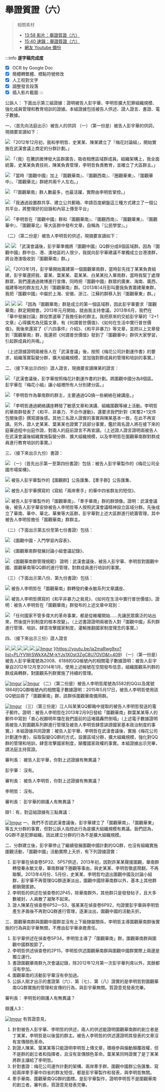 舉證質證（六）
===

> 相關素材
> - [13:58 影片：舉證質證（六）](http://www.weibo.com/3960688335/FljlkjAcd?from=page_1001063960688335_profile&wvr=6&mod=weibotime)
> - [15:40 速錄：舉證質證（六）](http://www.weibo.com/3960688335/Flk0A5ge6?from=page_1001063960688335_profile&wvr=6&mod=weibotime)
> - [網友 Youtube 備份](https://www.youtube.com/watch?v=ja2maRwg9xo&index=9&list=PLiYVWrSWkXAZM-kYJs1XOst3ZgC8U7OVD)

:::info
**逐字稿完成度**

* [x] OCR by Google Doc
* [x] 簡體轉繁體、標點符號修改
* [x] 人工校對文字
* [x] 調整發言段落
* [x] 插入影片截圖
:::

公訴人：
下面出示第三組證據：證明被告人彭宇華、李明哲擴大犯罪組織規模、強化成員管理和教育培訓的證據。本組證據包括被告人供述、證人證言、書證、電子數據。

一、（首先向法庭出示）被告人的供詞
（一）（第一份是）被告人彭宇華的供詞，現摘要宣讀如下：

[![](https://i.imgur.com/z3AnDai.png)](https://youtu.be/ja2maRwg9xo?list=PLiYVWrSWkXAZM-kYJs1XOst3ZgC8U7OVD&t=22)
「2012年12月初，我和李明哲、史某某、陳某建立了『梅花討論組』，開始實施在武漢會議上商定的分群計劃。」

[![](https://i.imgur.com/3quPozG.png)](https://youtu.be/ja2maRwg9xo?list=PLiYVWrSWkXAZM-kYJs1XOst3ZgC8U7OVD&t=34)
「（我）在騰訊微博發大區群廣告，吸收相應區域群成員。組織架構上，我全面統籌，史某某負責技術，陳某負責管理，李明哲負責教育，並確立了大區群主。」

[![](https://i.imgur.com/auWU2wj.png)](https://youtu.be/ja2maRwg9xo?list=PLiYVWrSWkXAZM-kYJs1XOst3ZgC8U7OVD&t=49)
「當時『圍觀中國』加上『圍觀華南』、『圍觀西南』、『圈觀華東』、『圍觀華中』、『圍觀華北』群總共兩千人左右。」

[![](https://i.imgur.com/VkjDvGs.png)](https://youtu.be/ja2maRwg9xo?list=PLiYVWrSWkXAZM-kYJs1XOst3ZgC8U7OVD&t=57)
「『圍觀華南』群人數最多，也最活躍，實際由李明哲掌控。」

[![](https://i.imgur.com/e8nS8xn.png)](https://youtu.be/ja2maRwg9xo?list=PLiYVWrSWkXAZM-kYJs1XOst3ZgC8U7OVD&t=64)
「我通過設置群共享、建立公共郵箱、申請百度網盤這三種方式建立了一個公共平台，將整理好的目錄和內容上傳至平台」

[![](https://i.imgur.com/hIMDDnb.png)](https://youtu.be/ja2maRwg9xo?list=PLiYVWrSWkXAZM-kYJs1XOst3ZgC8U7OVD&t=75)
「李明哲在『圍觀中國』群和『圍觀華南』、『圍觀西南』、『圍觀華東』、『圍觀華中』、『圍觀華北』等大區群中發布文章，自稱為『公民學堂』。」

（二）（第二份是）被告人李明哲的供述，現摘要宣讀如下：

[![](https://i.imgur.com/grHNWnJ.png)](https://youtu.be/ja2maRwg9xo?list=PLiYVWrSWkXAZM-kYJs1XOst3ZgC8U7OVD&t=90)
[![](https://i.imgur.com/nRge5mb.png)](https://youtu.be/ja2maRwg9xo?list=PLiYVWrSWkXAZM-kYJs1XOst3ZgC8U7OVD&t=100)
「武漢會議後，彭宇華準備將『圍觀中國』QQ群分成8個區域群。因為『圍觀中國』群中台、港、澳地區的人很少，我就向彭宇華建議不單獨成立台港澳群，將台港澳吸收到『圍觀華南』群。」

[![](https://i.imgur.com/RflOLv7.png)
](https://youtu.be/ja2maRwg9xo?list=PLiYVWrSWkXAZM-kYJs1XOst3ZgC8U7OVD&t=107)
「2013年1月，彭宇華開始籌建第一個圍觀華南群，當時彭先找丁某某負責組建，彭宇華還把我、霍某、葉某某、葛某某、白某某拉入華南群，當時我幫丁處理群眾，我們還通過微博進行宣傳，同時把『圍觀中國』群眾的廣東、海南、廣西、福建等地的群友拉入到『圍觀華南』群。(2013年)4月彭叫要我負責籌建華東群，我把『圍觀中國』中屬於上海、安徽、浙江、江蘇的群移入到『圍觀華東』群。」

[![](https://i.imgur.com/vMbJ94p.png)](https://youtu.be/ja2maRwg9xo?list=PLiYVWrSWkXAZM-kYJs1XOst3ZgC8U7OVD&t=147)
[![](https://i.imgur.com/t7Djl6q.png)](https://youtu.be/ja2maRwg9xo?list=PLiYVWrSWkXAZM-kYJs1XOst3ZgC8U7OVD&t=160)
[![](https://i.imgur.com/JGbqwy1.png)](https://youtu.be/ja2maRwg9xo?list=PLiYVWrSWkXAZM-kYJs1XOst3ZgC8U7OVD&t=164)
「因為『圍觀華南』群是成立的第一個區域群，因此彭宇華要求『圍觀華南』群定期開會。2013年元月開始，就由我主持會議。2013年6月，我們在『華中發展討論』群投票選舉了我擔任新的群主。我把原來的交給彭宇華的『2+1文章』心得擴充為兒篇文章，有《何謂普世價值》、《如何在生活中實行普世價值》。我後來還寫了《『六四事件』介紹》、《和平非暴力》等文章，並把以上文章發到『圍觀華南』群，我還把《何謂普世價值》發到了『圍觀華中』群供大家學習，引起群成員的共鳴。」

（上述證據證明兩被告人在「武漢會議」後，按照《梅花公司計劃運作書》的要求，組織落實裂變分群，擴大組織規模，並加強對群成員的管理和培訓的事實。）

二、（接下來出示四份）證人證言，現摘要宣讀陳某的證言：

[![](https://i.imgur.com/An5q4fo.png)](https://youtu.be/ja2maRwg9xo?list=PLiYVWrSWkXAZM-kYJs1XOst3ZgC8U7OVD&t=211)
「武漢會議後，彭字華按照梅花計劃運作書的計劃。將圍觀中國分為8個區。彭宇華在『梅花小組』讓小組裡所有人分別建分區。」

[![](https://i.imgur.com/oBHcBZa.png)](https://youtu.be/ja2maRwg9xo?list=PLiYVWrSWkXAZM-kYJs1XOst3ZgC8U7OVD&t=228)
「李明哲作為華南群的群主，主要通過QQ搞一些網絡在線講座。」

[![](https://i.imgur.com/vrlEh1F.png)](https://youtu.be/ja2maRwg9xo?list=PLiYVWrSWkXAZM-kYJs1XOst3ZgC8U7OVD&t=230)
「李明哲通過網絡講座轉發了敏感文章和演講、組織圍觀等線上活動。李明哲的華南群發表了《和平、非暴力、不合作運動》，還要求我們針對《笑蜀2+1文件包閱後感》撰寫讀後感。其他三名證人證實的事實與陳某基本一致，在此不再宣讀。另外，證人史某某、葉某某也證實了該部分事實，鑑於兩名證人將在接下來的庭審過程中出庭作證，對兩人的庭前證言不再宣讀。（上述證人證言證明兩被告人在武漢會議後組織實施裂變分群、擴大組織規模，以及李明哲在圍觀華南群對群成員進行教育培訓的事實。）

三、（接下來出示九份）書證：

[![](https://i.imgur.com/VUQ9IUu.png)](https://youtu.be/ja2maRwg9xo?list=PLiYVWrSWkXAZM-kYJs1XOst3ZgC8U7OVD&t=283)
（一）（首先出示第一至第四份書證）包括：被告人彭宇華製作的《梅花公司全國市場架構》、

[![](https://i.imgur.com/fJMQDkS.png)](https://youtu.be/ja2maRwg9xo?list=PLiYVWrSWkXAZM-kYJs1XOst3ZgC8U7OVD&t=285)
被告人彭宇華製作的【圍觀群】公告匯集、【牽手群】公告匯集、

[![](https://i.imgur.com/W8OI7w7.png)](https://youtu.be/ja2maRwg9xo?list=PLiYVWrSWkXAZM-kYJs1XOst3ZgC8U7OVD&t=292)
被告人彭宇華撰寫的《寫給「兩岸牽手」的華中四省群友的短信》、

[![](https://i.imgur.com/4vfAew5.png)](https://youtu.be/ja2maRwg9xo?list=PLiYVWrSWkXAZM-kYJs1XOst3ZgC8U7OVD&t=299)
被告人彭宇華製作的「圍觀華南」、「牽手華南」群的群頭像。證明：武漢會議後，被告人彭宇華安排被告人李明哲等人按照武漢會議精神設立區域分群。先後成立了華南、華中、華北、華東等大區群，彭宇華對上述大區群進行統籌管理，其中被告人李明哲擔任「圍觀華南」群群主。

（ニ）（下面出示第五份至第七份書證）包括：

[![](https://i.imgur.com/fvgav82.png)](https://youtu.be/ja2maRwg9xo?list=PLiYVWrSWkXAZM-kYJs1XOst3ZgC8U7OVD&t=329)
《圍觀中國・入門學習內容表》、

[![](https://i.imgur.com/WDlfg8Y.png)](https://youtu.be/ja2maRwg9xo?list=PLiYVWrSWkXAZM-kYJs1XOst3ZgC8U7OVD&t=332)
《圍觀華南群發展討論小組會議記錄》、

[![](https://i.imgur.com/XGwzsVr.png)](https://youtu.be/ja2maRwg9xo?list=PLiYVWrSWkXAZM-kYJs1XOst3ZgC8U7OVD&t=341)
《圍觀華南群管理規範》 證明：武漢會議後，被告人彭宇華、李明哲對圍觀中國、圍觀華南等QQ群的進行管理，對群成員進行培訓的事實。


（三）（下面出示第八份、第九份書證）包括：

[![](https://i.imgur.com/4J1tzRG.png)](https://youtu.be/ja2maRwg9xo?list=PLiYVWrSWkXAZM-kYJs1XOst3ZgC8U7OVD&t=355)
被告人李明哲在「圍觀華南」群轉發的秦永敏系列文章講座、

[![](https://i.imgur.com/1hgHpKk.png)](https://youtu.be/ja2maRwg9xo?list=PLiYVWrSWkXAZM-kYJs1XOst3ZgC8U7OVD&t=360)
被告人李明哲撰寫的《和平非暴力之我見》、《如何在生活中實行普世價值》。證明：被告人李明哲在「圍觀華南」群發布的上述文章中寫到：

[![](https://i.imgur.com/xeuCsUQ.png)](https://youtu.be/ja2maRwg9xo?list=PLiYVWrSWkXAZM-kYJs1XOst3ZgC8U7OVD&t=372)
「任何國家不管多偉大的革命事業，都是從維權開始……先讓民眾廣泛的站出來，然後提升到制度的根本改變」。（上述書證證明兩被告人對「圍觀中國」系列群進行管理、培訓，肆意攻擊國家制度，灌輸推翻國家制度理念的事實。）

四、（接下來出示三份）證人證言

[![](https://i.imgur.com/g4KS4O6.png)
](https://youtu.be/ja2maRwg9xo?list=PLiYVWrSWkXAZM-kYJs1XOst3ZgC8U7OVD&t=397)
[![](https://i.imgur.com/63P56Pu.png)
](https://youtu.be/ja2maRwg9xo?list=PLiYVWrSWkXAZM-kYJs1XOst3ZgC8U7OVD&t=398)
[![](https://i.imgur.com/TQ6XSed.png)
](https://youtu.be/ja2maRwg9xo?list=PLiYVWrSWkXAZM-kYJs1XOst3ZgC8U7OVD&t=402)
[![](https://i.imgur.com/Rfqj28V.png)
](https://youtu.be/ja2maRwg9xo?list=PLiYVWrSWkXAZM-kYJs1XOst3ZgC8U7OVD&t=405)
[![](https://i.imgur.com/jJN3kQl.png)
](https://youtu.be/ja2maRwg9xo?list=PLiYVWrSWkXAZM-kYJs1XOst3ZgC8U7OVD&t=406)
[![Imgur](https://i.imgur.com/twNknN7.png)]()
](https://youtu.be/ja2maRwg9xo?list=PLiYVWrSWkXAZM-kYJs1XOst3ZgC8U7OVD&t=409)
（一）（第一份是）被告人彭宇華尾號為2008、6188的QQ帳號內的相關電子數據證明：被告人彭宇華自2012年12月至2014年1月，使用上述帳號在空間發布信息，組織圍觀系列群的群成員轉群，對圍觀系列群實施了持續的管理。

[![Imgur](https://i.imgur.com/CJ9WJBP.png)](https://youtu.be/ja2maRwg9xo?list=PLiYVWrSWkXAZM-kYJs1XOst3ZgC8U7OVD&t=422)
[![Imgur](https://i.imgur.com/9YfqlL5.png)](https://youtu.be/ja2maRwg9xo?list=PLiYVWrSWkXAZM-kYJs1XOst3ZgC8U7OVD&t=430)
（二）（第二份是）被告人李明哲尾號為5582的QQ以及尾號1864的QQ群帳號內的相關電子數據證明：2015年5月17日，被告人李明哲使用該QQ號註冊了「圍觀華南」群，該群係圍觀華南備用群。

[![Imgur](https://i.imgur.com/m0TkBup.png)](https://youtu.be/ja2maRwg9xo?list=PLiYVWrSWkXAZM-kYJs1XOst3ZgC8U7OVD&t=439)
（三）（第三份是）江人叫某某QQ郵箱中提取的被告人李明哲發送的電子郵件。證明：被告人李明哲在2013年2月9日發給「圍觀華南」群葉某某等人的郵件中寫到「衷心祝願明年擋在我們面前的這堵牆轟然倒塌」（上述電子數據證明兩被告人對圍觀系列群進行管理及被告人李明哲肆意誹謗國家基本政治制度的事實。）本組證據共同證實：被告人彭宇華、李明哲在武漢會議後，實施《梅花公司計劃運作書》，採取裂變QQ群的方式，設置區域分群，擴大組織規模，強化對QQ群的管理和培訓，肆意攻擊國家制度，顛覆國家政權的事實。本組證據出示完畢，請法庭主持質證。

審判長：
被告人彭宇華，你對上述證據有無異議？

彭宇華：
沒有。

審判長：
被告人李明哲，你對上述證據有無異議？

李明哲：
沒有。

審判長：
彭宇華的辯護人有無異議？

辯1：有，對這組證據有三點異議：

[![Imgur](https://i.imgur.com/W4m8qrl.png)](https://youtu.be/ja2maRwg9xo?list=PLiYVWrSWkXAZM-kYJs1XOst3ZgC8U7OVD&t=507)
一、我們不否認武漢會議後，彭宇華建立了「圍觀華南」、「圍觀華東」等五大分群的事實，但對公訴人指控此行為是擴大組織規模有異議。我們認為，QQ群不是犯罪組織，因此建立分群的行為不是擴大組織規模。

二、分群建立後，彭宇華停止了繼續發展圍觀中國計劃的QQ群，也沒有組織實施圍觀活動，「圍觀中國」活動實際上夭折，有下列證據證實：
1. 彭宇華在偵查卷5P32、5P57供述，2013年初，因對許某某聲援圍觀，華南群轉發秦永敏文章，華南群線下圈觀等事由，與史某某、李明哲徹底鬧翻，不再聯繫。2013年4月份、5月份，史某某、李明哲均退出圍觀中國及討論小組群，彭宇華不再管理QQ群逐漸淡出，圍觀中國除華南群以外，基本上其他群都銷聲匿跡。
2. 李明哲的供述在偵查卷的2P45，除華南群外，其他群只是發發帖子，且大多數被封，人員散了凝聚不起來。
3. 證人陳某在偵查卷6P52—53，張某某在偵查卷6P92，均證實彭宇華與李明哲產生矛盾後不再對QQ群進行管理，逐漸淡出，圍觀中國的活動夭折。

三、圍觀華南群與圍觀中國群並沒有上下級隸屬關係，李明哲主導圍觀華南群後實施的行為與彭宇華無關，不應由彭宇華承擔責任。
1. 彭宇華供述在偵查卷5P34，李明哲主導了「圍觀華南」群，圍觀華南群與圍觀中國群脫節了。
2. 李明哲供述偵查卷的2P15，李明哲供述圍觀華南群與圍觀中國群實際上兩邊是獨立運行。
3. 書證圍觀華南群九次會議記錄，除2012年12月第一次彭宇華列席以外，其餘都沒有參加。
4. 圍觀華南的活動彭宇華沒有參加過。
5. 公訴人剛才出示的書證第（六）、第（七）、第（八）證實的是李明哲對圍觀華南QQ群實施的管理和宣傳的行為，與彭宇華無關。質證意見發表完畢。

審判長：
李明哲的辯護人有無異議？

辯護人3：

[![Imgur](https://i.imgur.com/PfRFUL3.png)](https://youtu.be/ja2maRwg9xo?list=PLiYVWrSWkXAZM-kYJs1XOst3ZgC8U7OVD&t=729)
有質證意見，
1. 針對被告人彭宇華、李明哲的供述，兩人的供述能證明圍觀華南群的創立者是丁某某，李明哲是以後當的群主。被告人李明哲的供述還證明其發表的文章沒有宣傳顏色革命。
2. 對證人陳某、葉某某等只能證明李明哲上傳文章，積極參與煽動顛覆政權，但不是群的創立者和指揮者，且沒有宣傳顏色革命。葉某某同時證實了是丁某某將群主讓給了李明哲。
3. 針對書證：梅花公司運作計劃的架構、兩岸牽手群、圍觀中國群公告匯集、寫給兩岸牽手華中四省的群友短信，都是彭宇華製作和發表，與李明哲無關。
4. 牽手華南、圍觀華南QQ群的圖標。是彭宇華製作，證明李明哲不是圍觀華南的創立者。審判長，質證意見發表完畢。
